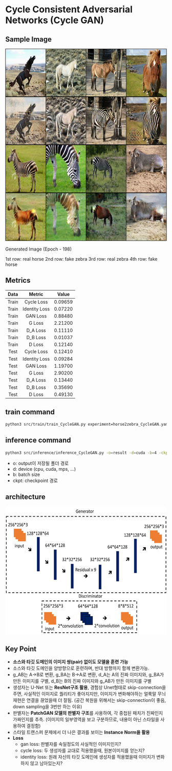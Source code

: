 # Cycle Consistent Adversarial Networks (Cycle GAN)

## Sample Image

<img src="./images/CycleGAN_fake_best.png" width="600" height=600/>

Generated Image (Epoch - 198)

1st row: real horse
2nd row: fake zebra
3rd row: real zebra
4th row: fake horse

## Metrics

|Data|Metric|Value|
|:--:|:--:|:--:|
|Train|Cycle Loss|0.09659|
|Train|Identity Loss|0.07220|
|Train|GAN Loss|0.88480|
|Train|G Loss|2.21200|
|Train|D_A Loss|0.11110|
|Train|D_B Loss|0.01037|
|Train|D Loss|0.12140|
|Test|Cycle Loss|0.12410|
|Test|Identity Loss|0.09284|
|Test|GAN Loss|1.19700|
|Test|G Loss|2.90200|
|Test|D_A Loss|0.13440|
|Test|D_B Loss|0.35690|
|Test|D Loss|0.49130|

## train command
```bash
python3 src/train/train_CycleGAN.py experiment=horse2zebra_CycleGAN.yaml
```

## inference command
```bash
python3 src/inference/inference_CycleGAN.py -o=result -d=cuda -b=4 -ckpt=logs/train/runs/2023-11-22_16-50-57/ckpt/model/epoch_199.pth
```

- o: output이 저장될 폴더 경로
- d: device (cpu, cuda, mps, ...)
- b: batch size
- ckpt: checkpoint 경로

## architecture

<img src="./images/CycleGAN.png" width="600" height=400/>

## Key Point

- **소스와 타깃 도메인의 이미지 쌍(pair) 없이도 모델을 훈련 가능**
- 소스와 타깃 도메인을 양방향으로 훈련하며, 반대 방향까지 함께 변환가능.
- g_AB는 A->B로 변환, g_BA는 B->A로 변환, d_A는 A의 진짜 이미지와, g_BA가 만든 이미지를 구별, d_B는 B의 진짜 이미지와 g_AB가 만든 이미지를 구별
- 생성자는 U-Net 또는 **ResNet구조 활용**, 경험상 Unet형태로 skip-connection을 주면, 사실적인 이미지로 퀄리티가 좋아지지만, 이미지가 변화해야하는 얼룩말 무늬 재현은 연결을 끊었을때 더 잘됨. (공간 복원을 위해서는 skip-connection이 좋음, down sampling을 3번만 하는 이유)
- 판별자는 **PatchGAN 모델의 판별자 구조**를 사용하여, 각 중첩된 패치가 진짜인지 가짜인지를 추측. (이미지의 일부영역을 보고 구분하므로, 내용이 아닌 스타일을 사용하여 결정함)
- 스타일 트랜스퍼 문제에서 더 나은 결과를 보이는 **Instance Norm을 활용**
- **Loss**
  - gan loss: 판별자를 속일정도의 사실적인 이미지인지?
  - cycle loss: 두 생성자를 교대로 적용했을때, 원본이미지를 얻는지?
  - identity loss: 원래 자신의 타깃 도메인에 생성자를 적용했을때 이미지가 변화하지 않고 남아있는지?
